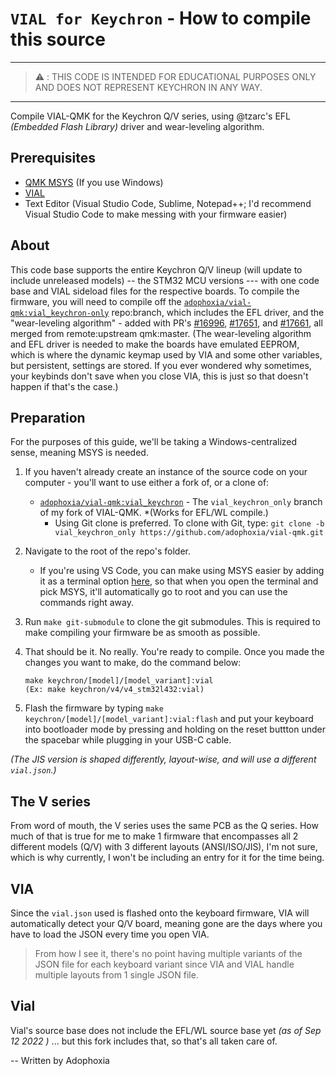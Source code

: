 # `VIAL for Keychron` - How to compile this source

---

> :warning: : THIS CODE IS INTENDED FOR EDUCATIONAL PURPOSES ONLY AND DOES NOT REPRESENT KEYCHRON IN ANY WAY.

---

Compile VIAL-QMK for the Keychron Q/V series, using @tzarc's EFL *(Embedded Flash Library)* driver and wear-leveling algorithm.

## Prerequisites
* [QMK MSYS](https://msys.qmk.fm/) (If you use Windows)
* [VIAL](https://get.vial.today/)
* Text Editor (Visual Studio Code, Sublime, Notepad++; I'd recommend Visual Studio Code to make messing with your firmware easier)

## About
This code base supports the entire Keychron Q/V lineup (will update to include unreleased models) -- the STM32 MCU versions --- with one code base and VIAL sideload files for the respective boards.  To compile the firmware, you will need to compile off the [`adophoxia/vial-qmk:vial_keychron-only`](https://github.com/adophoxia/vial-qmk/tree/vial-keychron) repo:branch, which includes the EFL driver, and the "wear-leveling algorithm" - added with PR's [#16996](https://github.com/qmk/qmk_firmware/pull/16996), [#17651](https://github.com/qmk/qmk_firmware/pull/17651), and [#17661](https://github.com/qmk/qmk_firmware/pull/17661), all merged from remote:upstream qmk:master. (The wear-leveling algorithm and EFL driver is needed to make the boards have emulated EEPROM, which is where the dynamic keymap used by VIA and some other variables, but persistent, settings are stored. If you ever wondered why sometimes, your keybinds don't save when you close VIA, this is just so that doesn't happen if that's the case.)

## Preparation
For the purposes of this guide, we'll be taking a Windows-centralized sense, meaning MSYS is needed.
1. If you haven't already create an instance of the source code on your computer - you'll want to use either a fork of, or a clone of:
    * [`adophoxia/vial-qmk:vial_keychron`](https://github.com/adophoxia/vial-qmk/tree/vial-keychron) - The `vial_keychron_only` branch of my fork of VIAL-QMK.  *(Works for EFL/WL compile.)
        * Using Git clone is preferred. To clone with Git, type:
            ```git clone -b vial_keychron_only https://github.com/adophoxia/vial-qmk.git```

2. Navigate to the root of the repo's folder.
    * If you're using VS Code, you can make using MSYS easier by adding it as a terminal option [here](https://docs.qmk.fm/#/other_vscode?id=configuring-vs-code), so that when you open the terminal and pick MSYS, it'll automatically go to root and you can use the commands right away.

3. Run `make git-submodule` to clone the git submodules. This is required to make compiling your firmware be as smooth as possible. 

4. That should be it. No really. You're ready to compile. Once you made the changes you want to make, do the command below:
    ```
    make keychron/[model]/[model_variant]:vial
    (Ex: make keychron/v4/v4_stm32l432:vial)
    ```
5. Flash the firmware by typing `make keychron/[model]/[model_variant]:vial:flash` and put your keyboard into bootloader mode by pressing and holding on the reset buttton under the spacebar while plugging in your USB-C cable. 

*(The JIS version is shaped differently, layout-wise, and will use a different `vial.json`.)*

## The V series

From word of mouth, the V series uses the same PCB as the Q series. How much of that is true for me to make 1 firmware that encompasses all 2 different models (Q/V) with 3 different layouts (ANSI/ISO/JIS), I'm not sure, which is why currently, I won't be including an entry for it for the time being. 

## VIA

Since the `vial.json` used is flashed onto the keyboard firmware, VIA will automatically detect your Q/V board, meaning gone are the days where you have to load the JSON every time you open VIA.

> From how I see it, there's no point having multiple variants of the JSON file for each keyboard variant since VIA and VIAL handle multiple layouts from 1 single JSON file. 

## Vial

Vial's source base does not include the EFL/WL source base yet *(as of Sep 12 2022 )* ... but this fork includes that, so that's all taken care of.

-- Written by Adophoxia
